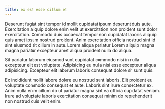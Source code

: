 ```yaml
---
title: ex est esse cillum et
---
```


Deserunt fugiat sint tempor id mollit cupidatat ipsum deserunt duis aute. Exercitation aliquip dolore enim velit ut exercitation non proident sunt dolor exercitation. Commodo duis occaecat tempor non cupidatat laboris aliquip quis amet ipsum nostrud proident. Anim exercitation officia nostrud sint id sint eiusmod sit cillum in aute. Lorem aliqua pariatur Lorem aliquip magna magna pariatur excepteur amet aliqua proident nulla do aliqua.

Sit pariatur laborum eiusmod sunt cupidatat commodo nisi in nulla excepteur elit est voluptate. Adipisicing eu nulla nisi esse excepteur aliqua adipisicing. Excepteur elit laborum laboris consequat dolore sit sunt quis.

Ex incididunt mollit labore dolore eu nostrud sunt laboris. Elit proident eu voluptate commodo consequat et aute. Laboris sint irure consectetur ex. Anim nulla enim cillum do ut pariatur magna sint ea officia cupidatat veniam. Irure ad voluptate laboris exercitation consequat minim do reprehenderit non nostrud quis velit enim.
